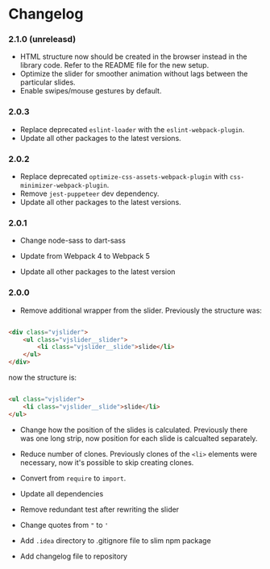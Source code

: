# Changelog

### 2.1.0 (unreleasd)

* HTML structure now should be created in the browser instead in the library code. Refer to the README file for the new
  setup.
* Optimize the slider for smoother animation without lags between the particular slides.
* Enable swipes/mouse gestures by default.

### 2.0.3

* Replace deprecated `eslint-loader` with the `eslint-webpack-plugin`.
* Update all other packages to the latest versions.

### 2.0.2

* Replace deprecated `optimize-css-assets-webpack-plugin` with `css-minimizer-webpack-plugin`.
* Remove `jest-puppeteer` dev dependency.
* Update all other packages to the latest versions.

### 2.0.1

* Change node-sass to dart-sass

* Update from Webpack 4 to Webpack 5

* Update all other packages to the latest version

### 2.0.0

* Remove additional wrapper from the slider. Previously the structure was:

```HTML

<div class="vjslider">
    <ul class="vjslider__slider">
        <li class="vjslider__slide">slide</li>
    </ul>
</div>
```

now the structure is:

```HTML

<ul class="vjslider">
    <li class="vjslider__slide">slide</li>
</ul>
```

* Change how the position of the slides is calculated. Previously there was one long strip, now position for each slide
  is calcualted separately.

* Reduce number of clones. Previously clones of the `<li>` elements were necessary, now it's possible to skip creating
  clones.

* Convert from `require` to `import`.

* Update all dependencies

* Remove redundant test after rewriting the slider

* Change quotes from `"` to `'`

* Add `.idea` directory to .gitignore file to slim npm package

* Add changelog file to repository 
